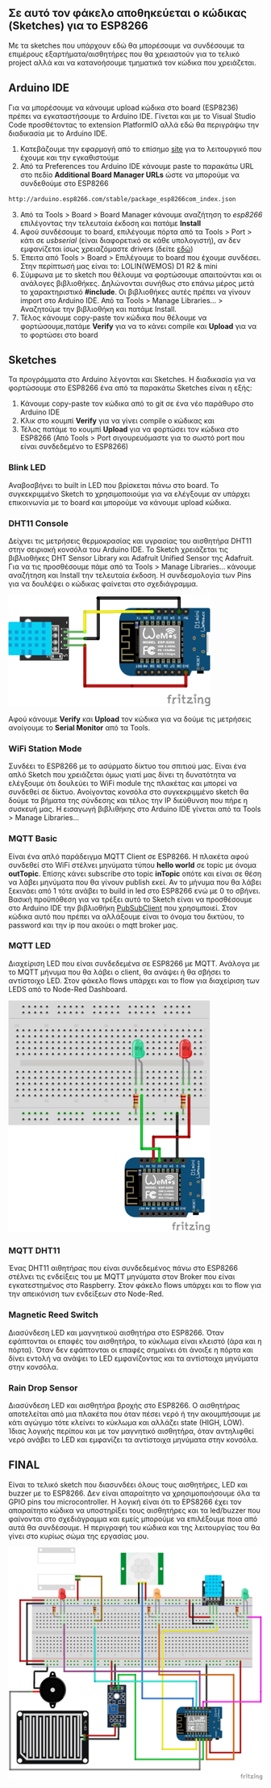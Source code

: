 ## Σε αυτό τον φάκελο αποθηκεύεται ο κώδικας (Sketches) για το ESP8266 

Με τα sketches που υπάρχουν εδώ θα μπορέσουμε να συνδέσουμε τα επιμέρους εξαρτήματα/αισθητήρες που θα χρειαστούν για το τελικό project αλλά και να κατανοήσουμε τμηματικά τον κώδικα που χρειάζεται. 

## Arduino IDE

Για να μπορέσουμε να κάνουμε upload κώδικα στο board (ESP8236) πρέπει να εγκαταστήσουμε το Arduino IDE. Γίνεται και με το Visual Studio Code προσθέτοντας το extension PlatformIO αλλά εδώ θα περιγράψω την διαδικασία με το Arduino IDE.

1. Κατεβάζουμε την εφαρμογή από το επίσημο [site](https://www.arduino.cc/en/software) για το λειτουργικό που έχουμε και την εγκαθιστούμε
2. Από τα Preferences του Arduino IDE κάνουμε paste το παρακάτω URL στο πεδίο **Additional Board Manager URLs** ώστε να μπορούμε να συνδεθούμε στο ESP8266
```bash
http://arduino.esp8266.com/stable/package_esp8266com_index.json
```
3. Από τα Tools > Board > Board Manager κάνουμε αναζήτηση το *esp8266* επιλέγοντας την τελευταία έκδοση και πατάμε **Install**
4. Αφού συνδέσουμε το board, επιλέγουμε πόρτα από τα Tools > Port > κάτι σε *usbserial* (είναι διαφορετικό σε κάθε υπολογιστή), αν δεν εμφανίζεται ίσως χρειαζόμαστε drivers (δείτε [εδώ](https://docs.wemos.cc/en/latest/ch340_driver.html))
5. Έπειτα από Tools > Board > Επιλέγουμε το board που έχουμε συνδέσει. Στην περίπτωσή μας είναι το: LOLIN(WEMOS) D1 R2 & mini 
6. Σύμφωνα με το sketch που θέλουμε να φορτώσουμε απαιτούνται και οι ανάλογες βιβλιοθήκες. Δηλώνονται συνήθως στο επάνω μέρος μετά το χαρακτηριστικό **#include**. Οι βιβλιοθήκες αυτές πρέπει να γίνουν import στο Arduino IDE. Από τα Tools > Manage Libraries... > Αναζητούμε την βιβλιοθήκη και πατάμε Install.
7. Τέλος κάνουμε copy-paste τον κώδικα που θέλουμε να φορτώσουμε,πατάμε **Verify** για να το κάνει compile και **Upload** για να το φορτώσει στο board


## Sketches

Τα προγράμματα στο Arduino λέγονται και Sketches. Η διαδικασία για να φορτώσουμε στο ESP8266 ένα από τα παρακάτω Sketches είναι η εξής:

1. Κάνουμε copy-paste τον κώδικα από το git σε ένα νέο παράθυρο στο Arduino IDE
2. Κλικ στο κουμπί **Verify** για να γίνει compile ο κώδικας και 
3. Τέλος πατάμε το κουμπί **Upload** για να φορτώσει τον κώδικα στο ESP8266 (Από Tools > Port σιγουρευόμαστε για το σωστό port που είναι συνδεδεμένο το ESP8266)

### Blink LED

Αναβοσβήνει το built in LED που βρίσκεται πάνω στο board. Το συγκεκριμμένο Sketch το χρησιμοποιούμε για να ελέγξουμε αν υπάρχει επικοινωνία με το board και μπορούμε να κάνουμε upload κώδικα.

### DHT11 Console

Δείχνει τις μετρήσεις θερμοκρασίας και υγρασίας του αισθητήρα DHT11 στην σειριακή κονσόλα του Arduino IDE. Το Sketch χρειάζεται τις βιβλιοθήκες DHT Sensor Library και Adafruit Unified Sensor της Adafruit. Για να τις προσθέσουμε πάμε από τα Tools > Manage Libraries... κάνουμε αναζήτηση και Install την τελευταία έκδοση. Η συνδεσμολογία των Pins για να δουλέψει ο κώδικας φαίνεται στο σχεδιάγραμμα.

<img src="/images/DHT11_Console.png" width=400>

Αφού κάνουμε **Verify** και **Upload** τον κώδικα για να δούμε τις μετρήσεις ανοίγουμε το **Serial Monitor** από τα Tools. 

### WiFi Station Mode

Συνδέει το ESP8266 με το ασύρματο δίκτυο του σπιτιού μας. Είναι ένα απλό Sketch που χρειάζεται όμως γιατί μας δίνει τη δυνατότητα να ελέγξουμε ότι δουλεύει το WiFi module της πλακέτας και μπορεί να συνδεθεί σε δίκτυο. Ανοίγοντας κονσόλα στο συγκεκριμμένο sketch θα δούμε τα βήματα της σύνδεσης και τέλος την IP διεύθυνση που πήρε η συσκευή μας. Η εισαγωγή βιβλιθήκης στο Arduino IDE γίνεται από τα Tools > Manage Libraries... 


### MQTT Basic

Είναι ένα απλό παράδειγμα MQTT Client σε ESP8266. Η πλακέτα αφού συνδεθεί στο WiFi στέλνει μηνύματα τύπου **hello world** σε topic με όνομα **outTopic**. Επίσης κάνει subscribe στο topic **inTopic** οπότε και είναι σε θέση να λάβει μηνύματα που θα γίνουν publish εκεί. Αν το μήνυμα που θα λάβει ξεκινάει από 1 τότε ανάβει το build in led στο ESP8266 ενώ με 0 το σβήνει. Βασική προϋπόθεση για να τρέξει αυτό το Sketch είναι να προσθέσουμε στο Arduino IDE την βιβλιοθήκη [PubSubClient](https://www.arduino.cc/reference/en/libraries/pubsubclient/) που χρησιμποιεί. Στον κώδικα αυτό που πρέπει να αλλάξουμε είναι το όνομα του δικτύου, το password και την ip που ακούει ο mqtt broker μας.

### MQTT LED

Διαχείριση LED που είναι συνδεδεμένα σε ESP8266 με MQTT. Ανάλογα με το MQTT μήνυμα που θα λάβει ο client, θα ανάψει ή θα σβήσει το αντίστοιχο LED. Στον φάκελο flows υπάρχει και το flow για διαχείριση των LEDS από το Node-Red Dashboard.   

<img src="/images/MQTT_LED.png" width=400>

### MQTT DHT11

Ένας DHT11 αιθητήρας που είναι συνδεδεμένος πάνω στο ESP8266 στέλνει τις ενδείξεις του με MQTT μηνύματα στον Broker που είναι εγκατεστημένος στο Raspberry. Στον φάκελο flows υπάρχει και το flow για την απεικόνιση των ενδείξεων στο Node-Red. 


### Magnetic Reed Switch

Διασύνδεση LED και μαγνητικού αισθητήρα στο ESP8266. Όταν εφάπτονται οι επαφές του αισθητήρα, το κύκλωμα είναι κλειστό (άρα και η πόρτα). Όταν δεν εφάπτονται οι επαφές σημαίνει ότι άνοιξε η πόρτα και δίνει εντολή να ανάψει το LED εμφανίζοντας και τα αντίστοιχα μηνύματα στην κονσόλα. 


### Rain Drop Sensor

Διασύνδεση LED και αισθητήρα βροχής στο ESP8266. Ο αισθητήρας αποτελείται από μια πλακέτα που όταν πέσει νερό ή την ακουμπήσουμε με κάτι αγώγιμο τότε κλείνει το κύκλωμα και αλλάζει state (HIGH, LOW). Ίδιας λογικής περίπου και με τον μαγνητικό αισθητήρα, όταν αντηλιφθεί νερό ανάβει το LED και εμφανίζει τα αντίστοιχα μηνύματα στην κονσόλα. 


## FINAL

Είναι το τελικό sketch που διασυνδέει όλους τους αισθητήρες, LED και buzzer με το ESP8266. Δεν είναι απαραίτητο να χρησιμοποιήσουμε όλα τα GPIO pins του microcontroller. Η λογική είναι ότι το EPS8266 έχει τον απαραίτητο κώδικα να υποστηρίξει τους αισθητήρες και τα led/buzzer που φαίνονται στο σχεδιάγραμμα και εμείς μπορούμε να επιλέξουμε ποια από αυτά θα συνδέσουμε. Η περιγραφή του κώδικα και της λειτουργίας του θα γίνει στο κυρίως σώμα της εργασίας μου.

<img src="/images/final.png" width=600>